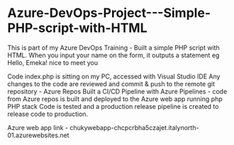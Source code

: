 # Azure-DevOps-Project---Simple-PHP-script-with-HTML
This is part of my Azure DevOps Training -  Built a simple PHP script with HTML.  When you input your name on the form, it outputs a statement eg Hello, Emeka! nice to meet you

Code index.php is sitting on my PC, accessed with Visual Studio IDE
Any changes to the code are reviewed and commit & push to the remote git repository - Azure Repos
Built a CI/CD Pipeline with Azure Pipelines - code from Azure repos is built and deployed to the Azure web app running php PHP stack
Code is tested and a production release pipeline is created to release code to production.

Azure web app link - chukywebapp-chcpcrbha5czajet.italynorth-01.azurewebsites.net
